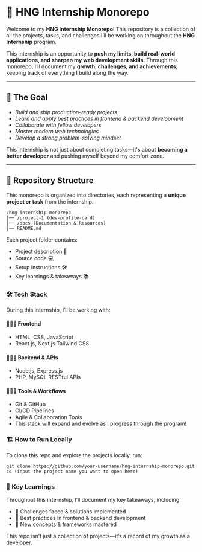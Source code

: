 # 🚀 HNG Internship Monorepo

Welcome to my **HNG Internship Monorepo**! This repository is a collection of all the projects, tasks, and challenges I’ll be working on throughout the **HNG Internship** program.

This internship is an opportunity to **push my limits, build real-world applications, and sharpen my web development skills**. Through this monorepo, I’ll document my **growth, challenges, and achievements**, keeping track of everything I build along the way.

---

## 📌 The Goal

- _Build and ship production-ready projects_
- _Learn and apply best practices in frontend & backend development_
- _Collaborate with fellow developers_
- _Master modern web technologies_
- _Develop a strong problem-solving mindset_

This internship is not just about completing tasks—it's about **becoming a better developer** and pushing myself beyond my comfort zone.

---

## 📂 Repository Structure

This monorepo is organized into directories, each representing a **unique project or task** from the internship.

```plaintext
/hng-internship-monorepo
│── /project-1 (dev-profile-card)
│── /docs (Documentation & Resources)
│── README.md
```

Each project folder contains:

- Project description 📄
- Source code 💻
- Setup instructions 🛠️
- Key learnings & takeaways 📚

### 🛠️ Tech Stack

During this internship, I’ll be working with:

#### 👨🏻‍🔧 Frontend

- HTML, CSS, JavaScript
- React.js, Next.js
  Tailwind CSS

#### 👨🏻‍🔧 Backend & APIs

- Node.js, Express.js
- PHP, MySQL
  RESTful APIs

#### 👨🏻‍🔧 Tools & Workflows

- Git & GitHub
- CI/CD Pipelines
- Agile & Collaboration Tools
- This stack will expand and evolve as I progress through the program!

### 🏗️ How to Run Locally

To clone this repo and explore the projects locally, run:

```
git clone https://github.com/your-username/hng-internship-monorepo.git
cd (input the project name you want to open here)
```

### 📖 Key Learnings

Throughout this internship, I’ll document my key takeaways, including:

- 📌 Challenges faced & solutions implemented
- 📌 Best practices in frontend & backend development
- 📌 New concepts & frameworks mastered

This repo isn’t just a collection of projects—it’s a record of my growth as a developer.
